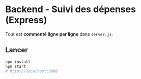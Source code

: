 # Backend - Suivi des dépenses (Express)
Tout est **commenté ligne par ligne** dans `server.js`.

## Lancer
```bash
npm install
npm start
# http://localhost:3000
```
